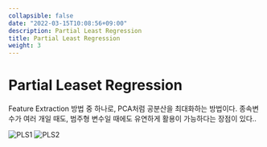 ```yaml
---
collapsible: false
date: "2022-03-15T10:08:56+09:00"
description: Partial Least Regression
title: Partial Least Regression
weight: 3
---
```


# Partial Leaset Regression

Feature Extraction 방법 중 하나로, PCA처럼 공분산을 최대화하는 방법이다. 종속변수가 여러 개일 때도, 범주형 변수일 때에도 유연하게 활용이 가능하다는 장점이 있다..

![PLS1](images/posts/machine_learning/partial_least_regression1.jpg)
![PLS2](images/posts/machine_learning/partial_least_regression2.jpg)
